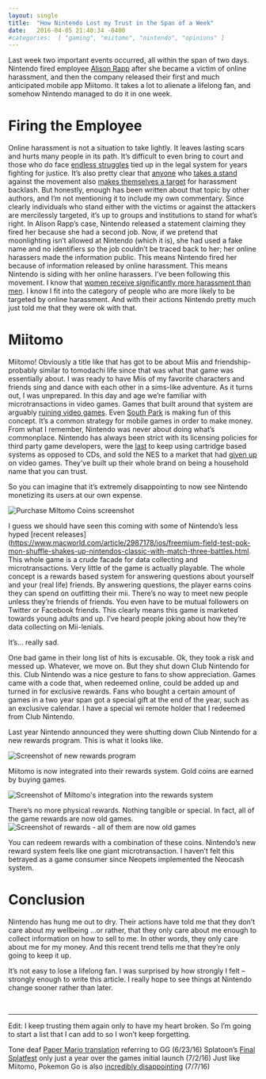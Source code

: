```yaml
---
layout: single
title:  "How Nintendo Lost my Trust in the Span of a Week"
date:   2016-04-05 21:40:34 -0400 
#categories:  [ "gaming", "miitomo", "nintendo", "opinions" ]
---
```


Last week two important events occurred, all within the span of two days. Nintendo fired employee [Alison Rapp](https://kotaku.com/nintendo-employee-terminated-after-smear-campaign-over-1768100368) after she became a victim of online harassment, and then the company released their first and much anticipated mobile app Miitomo. It takes a lot to alienate a lifelong fan, and somehow Nintendo managed to do it in one week.

# Firing the Employee
Online harassment is not a situation to take lightly. It leaves lasting scars and hurts many people in its path. It’s difficult to even bring to court and those who do face [endless struggles](https://www.washingtonpost.com/news/the-intersect/wp/2016/02/17/in-the-battle-of-internet-mobs-vs-the-law-the-internet-mobs-have-won/) tied up in the legal system for years fighting for justice. It’s also pretty clear that [anyone](https://www.wehuntedthemammoth.com/2014/10/11/yet-another-woman-in-gaming-has-been-driven-from-her-home-by-death-threats/) who [takes a stand](https://www.theguardian.com/technology/2015/aug/29/anita-sarkeesian-gamergate-interview-jessica-valenti) against the movement also [makes themselves a target](https://kotaku.com/felicia-day-and-gamergate-this-is-what-happens-now-1650544129) for harassment backlash. But honestly, enough has been written about that topic by other authors, and I’m not mentioning it to include my own commentary. Since clearly individuals who stand either with the victims or against the attackers are mercilessly targeted, it’s up to groups and institutions to stand for what’s right. In Alison Rapp’s case, Nintendo released a statement claiming they fired her because she had a second job. Now, if we pretend that moonlighting isn’t allowed at Nintendo (which it is), she had used a fake name and no identifiers so the job couldn’t be traced back to her; her online harassers made the information public. This means Nintendo fired her because of information released by online harassment. This means Nintendo is siding with her online harassers.
I’ve been following this movement. I know that [women receive significantly more harassment than men](https://www.independent.co.uk/life-style/gadgets-and-tech/gaming/gamergate-data-shows-women-have-received-more-negative-tweets-than-men-9819254.html). I know I fit into the category of people who are more likely to be targeted by online harassment. And with their actions Nintendo pretty much just told me that they were ok with that.

 

# Miitomo
Miitomo! Obviously a title like that has got to be about Miis and friendship- probably similar to tomodachi life since that was what that game was essentially about. I was ready to have Miis of my favorite characters and friends sing and dance with each other in a sims-like adventure.
As it turns out, I was unprepared.
In this day and age we’re familiar with microtransactions in video games. Games that built around that system are arguably [ruining video games](https://www.businessinsider.com/microtransactions-are-ruining-video-games-2015-4). Even [South Park](https://en.wikipedia.org/wiki/Freemium_Isn%27t_Free) is making fun of this concept. It’s a common strategy for mobile games in order to make money.
From what I remember, Nintendo was never about doing what’s commonplace. Nintendo has always been strict with its licensing policies for third party game developers, were the [last](https://www.gamefaqs.com/n64/916387-nintendo-64/reviews/71974) to keep using cartridge based systems as opposed to CDs, and sold the NES to a market that had [given up](https://en.wikipedia.org/wiki/North_American_video_game_crash_of_1983) on video games. They’ve built up their whole brand on being a household name that you can trust.

So you can imagine that it’s extremely disappointing to now see Nintendo monetizing its users at our own expense.

![Purchase Miltomo Coins screenshot](https://i0.wp.com/adinashanholtz.com/wp-content/uploads/2016/04/IMG_4424.png)

I guess we should have seen this coming with some of Nintendo’s less hyped [recent releases](https://www.macworld.com/article/2987178/ios/freemium-field-test-pok-mon-shuffle-shakes-up-nintendos-classic-with-match-three-battles.html.
This whole game is a crude facade for data collecting and microtransactions. Very little of the game is actually playable. The whole concept is a rewards based system for answering questions about yourself and your (real life) friends. By answering questions, the player earns coins they can spend on outfitting their mii. There’s no way to meet new people unless they’re friends of friends. You even have to be mutual followers on Twitter or Facebook friends. This clearly means this game is marketed towards young adults and up. I’ve heard people joking about how they’re data collecting on Mii-lenials.

It’s… really sad.

One bad game in their long list of hits is excusable. Ok, they took a risk and messed up. Whatever, we move on.
But they shut down Club Nintendo for this.
Club Nintendo was a nice gesture to fans to show appreciation. Games came with a code that, when redeemed online, could be added up and turned in for exclusive rewards. Fans who bought a certain amount of games in a two year span got a special gift at the end of the year, such as an exclusive calendar. I have a special wii remote holder that I redeemed from Club Nintendo.

Last year Nintendo announced they were shutting down Club Nintendo for a new rewards program. This is what it looks like.

![Screenshot of new rewards program](https://i2.wp.com/adinashanholtz.com/wp-content/uploads/2016/04/Screen-Shot-2016-04-05-at-5.12.16-PM.png)

Miitomo is now integrated into their rewards system. Gold coins are earned by buying games.

![Screenshot of Miltomo's integration into the rewards system](https://i2.wp.com/adinashanholtz.com/wp-content/uploads/2016/04/Screen-Shot-2016-04-05-at-5.12.47-PM.png)

There’s no more physical rewards. Nothing tangible or special. In fact, all of the game rewards are now old games.
![Screenshot of rewards - all of them are now old games](https://i1.wp.com/adinashanholtz.com/wp-content/uploads/2016/04/Screen-Shot-2016-04-05-at-5.12.30-PM.png)

You can redeem rewards with a combination of these coins.
Nintendo’s new reward system feels like one giant microtransaction. I haven’t felt this betrayed as a game consumer since Neopets implemented the Neocash system.

# Conclusion
Nintendo has hung me out to dry. Their actions have told me that they don’t care about my wellbeing …or rather, that they only care about me enough to collect information on how to sell to me. In other words, they only care about me for my money. And this recent trend tells me that they’re only going to keep it up.

It’s not easy to lose a lifelong fan. I was surprised by how strongly I felt – strongly enough to write this article. I really hope to see things at Nintendo change sooner rather than later.

<br />
<hr>

Edit: I keep trusting them again only to have my heart broken. So I’m going to start a list that I can add to so I won’t keep forgetting.

Tone deaf [Paper Mario translation](https://www.polygon.com/2016/6/23/12014436/nintendo-paper-mario-color-splash-gamergate) referring to GG (6/23/16)
Splatoon’s [Final Splatfest](https://www.techtimes.com/articles/168028/20160702/final-splatoon-splatfest-details-revealed-its-callie-against-marie.htm) only just a year over the games initial launch (7/2/16)
Just like Miitomo, Pokemon Go is also [incredibly disappointing](https://www.forbes.com/sites/davidthier/2016/07/07/pokemon-go-servers-seem-to-be-struggling/#6582e3e94958) (7/7/16)
